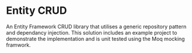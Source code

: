 # Entity CRUD

An Entity Framework CRUD library that utilises a generic repository pattern and dependancy injection.
This solution includes an example project to demonstrate the implementation and is unit tested using the Moq mocking framwork.
